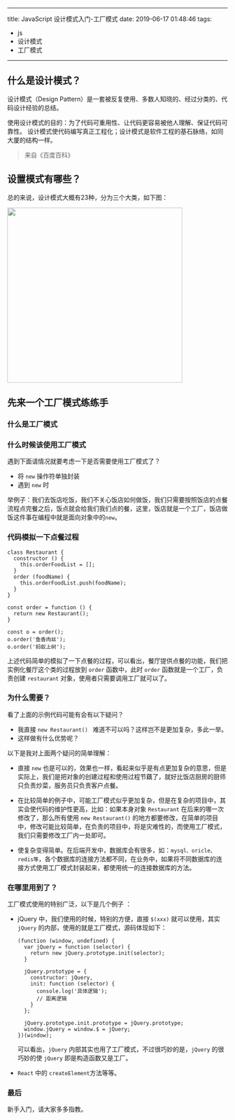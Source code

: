 
---
title: JavaScript 设计模式入门-工厂模式
date: 2019-06-17 01:48:46
tags:
- js
- 设计模式
- 工厂模式
---

## 什么是设计模式？

设计模式（Design Pattern）是一套被反复使用、多数人知晓的、经过分类的、代码设计经验的总结。

使用设计模式的目的：为了代码可重用性、让代码更容易被他人理解、保证代码可靠性。 设计模式使代码编写真正工程化；设计模式是软件工程的基石脉络，如同大厦的结构一样。

> 来自《百度百科》

<!-- more -->

## 设置模式有哪些？

总的来说，设计模式大概有23种，分为三个大类，如下图：

<img src="/images/shejimoshi.jpeg" width="400">

## 先来一个工厂模式练练手

### 什么是工厂模式



### 什么时候该使用工厂模式

遇到下面请情况就要考虑一下是否需要使用工厂模式了？

- 将 `new` 操作符单独封装
- 遇到 `new` 时

举例子：我们去饭店吃饭，我们不关心饭店如何做饭，我们只需要按照饭店的点餐流程点完餐之后，饭点就会给我们我们点的餐，这里，饭店就是一个工厂，饭店做饭这件事在编程中就是面向对象中的`new`。

### 代码模拟一下点餐过程

```
class Restaurant {
  constructor () {
    this.orderFoodList = [];
  }
  order (foodName) {
    this.orderFoodList.push(foodName);
  }
}

const order = function () {
  return new Restaurant();
}

const o = order();
o.order('鱼香肉丝');
o.order('蚂蚁上树');
```

上述代码简单的模拟了一下点餐的过程，可以看出，餐厅提供点餐的功能，我们把实例化餐厅这个类的过程放到 `order` 函数中，此时 `order` 函数就是一个工厂，负责创建 `restaurant` 对象，使用者只需要调用工厂就可以了。



### 为什么需要？

看了上面的示例代码可能有会有以下疑问？

- 我直接 `new Restaurant() ` 难道不可以吗？这样岂不是更加复杂，多此一举。
- 这样做有什么优势呢？

以下是我对上面两个疑问的简单理解：

- 直接 `new` 也是可以的，效果也一样，看起来似乎是有点更加复杂的意思，但是实际上，我们是把对象的创建过程和使用过程节藕了，就好比饭店厨房的厨师只负责炒菜，服务员只负责客户点餐。

- 在比较简单的例子中，可能工厂模式似乎更加复杂，但是在复杂的项目中，其实会使代码的维护性更高，比如：如果本身对象 `Restaurant` 在后来的哪一次修改了，那么所有使用 `new Restaurant()` 的地方都要修改，在简单的项目中，修改可能比较简单，在负责的项目中，将是灾难性的，而使用工厂模式，我们只需要修改工厂内一处即可。
- 使复杂变得简单。在后端开发中，数据库会有很多，如：`mysql、oricle、redis等`，各个数据库的连接方法都不同，在业务中，如果将不同数据库的连接方式使用工厂模式封装起来，都使用统一的连接数据库的方法。

### 在哪里用到了？

工厂模式使用的特别广泛，以下是几个例子 ：

- jQuery 中，我们使用的时候，特别的方便，直接 `$(xxx)` 就可以使用，其实 `jQuery` 的内部，使用的就是工厂模式，源码体现如下：

  ```
  (function (window, undefined) {
    var jQuery = function (selector) {
      return new jQuery.prototype.init(selector);
    }
  
    jQuery.prototype = {
      constructor: jQuery,
      init: function (selector) {
        console.log('具体逻辑');
        // 距离逻辑
      }
    };
  
    jQuery.prototype.init.prototype = jQuery.prototype;
    window.jQuery = window.$ = jQuery;
  })(window);
  ```

  可以看出，`jQuery` 内部其实也用了工厂模式，不过很巧妙的是，`jQuery` 的很巧妙的使 `jQuery` 即是构造函数又是工厂。

- `React` 中的 `createElement`方法等等。

### 最后

新手入门，请大家多多指教。
